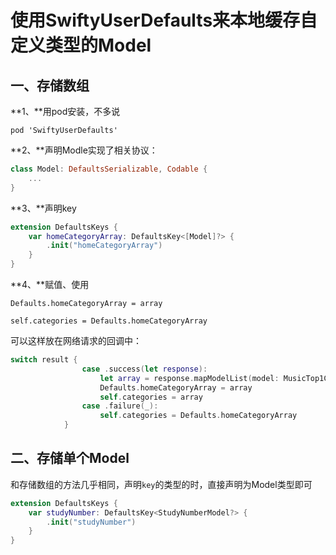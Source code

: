 # 使用SwiftyUserDefaults来本地缓存自定义类型的Model

## 一、存储数组

**1、**用pod安装，不多说

```
pod 'SwiftyUserDefaults'
```

**2、**声明Modle实现了相关协议：

```swift
class Model: DefaultsSerializable, Codable {
    ...
}
```

**3、**声明key

```swift
extension DefaultsKeys {
    var homeCategoryArray: DefaultsKey<[Model]?> {
        .init("homeCategoryArray")
    }
}
```

**4、**赋值、使用

`Defaults.homeCategoryArray = array`

`self.categories = Defaults.homeCategoryArray`

可以这样放在网络请求的回调中：

```swift
switch result {
                case .success(let response):
                    let array = response.mapModelList(model: MusicTop1Category.self)
                    Defaults.homeCategoryArray = array
                    self.categories = array
                case .failure(_):
                    self.categories = Defaults.homeCategoryArray
            }
```

## 二、存储单个Model

和存储数组的方法几乎相同，声明`key`的类型的时，直接声明为Model类型即可

```swift
extension DefaultsKeys {
    var studyNumber: DefaultsKey<StudyNumberModel?> {
        .init("studyNumber")
    }
}
```



